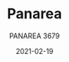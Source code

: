 ---
designer: "Cmp Design"
description: "The%20idea%20behind%20Panarea%20is%20rooted%20in%20the%20Mediterranean%20coastline%2C%20and%20in%20the%20colours%20and%20refreshing%20breeze%20of%20an%20outdoor%20dinner%20on%20a%20sea-facing%20terrace.%20A%20lounge%20armchair%20featuring%20a%20traditional%20element%20in%20polypropylene%20cord%20hand-woven%20in%20Italy%20that%20wraps%20around%20the%20%D8%2020%20mm%20steel%20tube%20frame.%20Seat%20cushion%20in%20dry-feel%20polyurethane%20foam%2C%20covered%20in%20fabric%20made%20from%20the%20same%20yarn%20used%20for%20the%20woven%20element."
image_primary: "img/Panarea-3679_01_zoom.jpg"
image_secondary: "img/Panarea-3679_02_zoom.jpg"
manufacturer: "Pedrali"
href: "https://www.pedrali.it/en/products/catalog/Lounge-Armchair-PANAREA-3679/"
subtitle: "PANAREA 3679"
tags: 
  - "Pedrali"
  - "Lounge Seating"
title: "Panarea"
category: "Lounge Seating"
slug: "/manufacturers/pedrali/lounge-seating/cmp-design-panarea"
date: "2021-02-19"
---